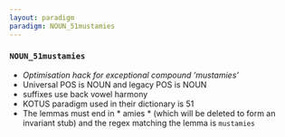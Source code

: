 ```yaml
---
layout: paradigm
paradigm: NOUN_51mustamies
---
```

### ` NOUN_51mustamies `

* _Optimisation hack for exceptional compound ’mustamies’_
* Universal POS is NOUN and legacy POS is NOUN
* suffixes use back vowel harmony
* KOTUS paradigm used in their dictionary is 51
* The lemmas must end in * amies * (which will be deleted to form an invariant stub) and the regex matching the lemma is ` mustamies `
